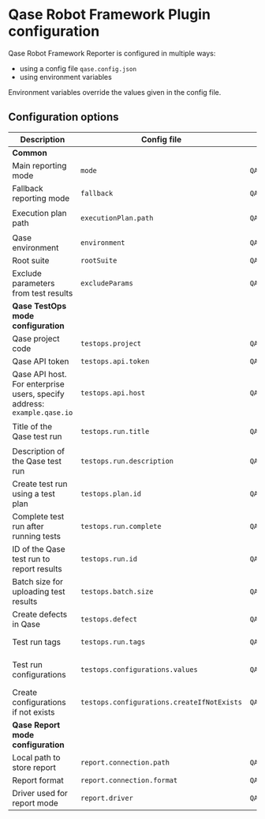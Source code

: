 # Qase Robot Framework Plugin configuration

Qase Robot Framework Reporter is configured in multiple ways:

- using a config file `qase.config.json`
- using environment variables

Environment variables override the values given in the config file.

## Configuration options

| Description                               | Config file                | Environment variable            | Default value                           | Required | Possible values            |
|-------------------------------------------|----------------------------|---------------------------------|-----------------------------------------|----------|----------------------------|
| **Common**                                |
| Main reporting mode                       | `mode`                     | `QASE_MODE`                     | `off`                               | No       | `testops`, `report`, `off` |
| Fallback reporting mode                   | `fallback`                 | `QASE_FALLBACK`                 | `report`                                | No       | `testops`, `report`, `off` |
| Execution plan path                       | `executionPlan.path`       | `QASE_EXECUTION_PLAN_PATH`      | `./build/qase-execution-plan.json`      | No       | Any string                 |
| Qase environment                          | `environment`              | `QASE_ENVIRONMENT`              | `local`                                 | No       | Any string                 |
| Root suite                                | `rootSuite`                | `QASE_ROOT_SUITE`               |                                         | No       | Any string                 |
| Exclude parameters from test results      | `excludeParams`           | `QASE_EXCLUDE_PARAMS`           | None, don't exclude any parameters      | No       | Comma-separated list of parameter names |
| **Qase TestOps mode configuration**       |
| Qase project code                         | `testops.project`          | `QASE_TESTOPS_PROJECT`          |                                         | Yes      | Any string                 |
| Qase API token                            | `testops.api.token`        | `QASE_TESTOPS_API_TOKEN`        |                                         | Yes      | Any string                 |
| Qase API host. For enterprise users, specify address: `example.qase.io`                            | `testops.api.host`         | `QASE_TESTOPS_API_HOST`         | `qase.io`                               | No       | Any string                 |
| Title of the Qase test run                | `testops.run.title`        | `QASE_TESTOPS_RUN_TITLE`        | `Automated Run {current date and time}` | No       | Any string                 |
| Description of the Qase test run          | `testops.run.description`  | `QASE_TESTOPS_RUN_DESCRIPTION`  | None, leave empty                       | No       | Any string                 |
| Create test run using a test plan         | `testops.plan.id`          | `QASE_TESTOPS_PLAN_ID`          | None, don't use plans for the test run  | No       | Any integer                |
| Complete test run after running tests     | `testops.run.complete`     | `QASE_TESTOPS_RUN_COMPLETE`     | `True`                                  | No       | `true`, `false`            |
| ID of the Qase test run to report results | `testops.run.id`           | `QASE_TESTOPS_RUN_ID`           | None, create a new test run             | No       | Any integer                |
| Batch size for uploading test results     | `testops.batch.size`       | `QASE_TESTOPS_BATCH_SIZE`       | 200                                     | No       | 1 to 2000                  |
| Create defects in Qase                    | `testops.defect`           | `QASE_TESTOPS_DEFECT`           | `False`, don't create defects           | No       | `True`, `False`            |
| Test run tags                             | `testops.run.tags`         | `QASE_TESTOPS_RUN_TAGS`         | None, don't add any tags                | No       | Comma-separated list of tags |
| Test run configurations                   | `testops.configurations.values` | `QASE_TESTOPS_CONFIGURATIONS_VALUES` | None, don't add any configurations      | No       | Format: "group1=value1,group2=value2" |
| Create configurations if not exists       | `testops.configurations.createIfNotExists` | `QASE_TESTOPS_CONFIGURATIONS_CREATE_IF_NOT_EXISTS` | `False`, don't create configurations     | No       | `True`, `False`            |
| **Qase Report mode configuration**        |
| Local path to store report                | `report.connection.path`   | `QASE_REPORT_CONNECTION_PATH`   | `./build/qase-report`                   | No       | Any string                 |
| Report format                             | `report.connection.format` | `QASE_REPORT_CONNECTION_FORMAT` | `json`                                  | No       | `json`, `jsonp`            |
| Driver used for report mode               | `report.driver`            | `QASE_REPORT_DRIVER`            | `local`                                 | No       | `local`                    |
